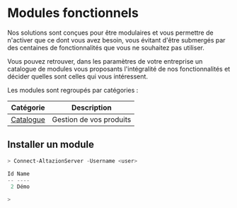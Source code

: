 # Modules fonctionnels

Nos solutions sont conçues pour être modulaires et vous permettre de n'activer que ce dont vous avez besoin, vous évitant d'être submergés par des centaines de fonctionnalités que vous ne souhaitez pas utiliser.

Vous pouvez retrouver, dans les paramètres de votre entreprise un catalogue de modules vous proposants l'intégralité de nos fonctionnalités et décider quelles sont celles qui vous intéressent.

Les modules sont regroupés par catégories :

|Catégorie|Description|
|---|---|
|[Catalogue](catalogue/index.md)|Gestion de vos produits|


## Installer un module

```powershell
> Connect-AltazionServer -Username <user> 

Id Name
-- ----
 2 Démo

> 
```